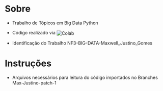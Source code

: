 

# Sobre
- Trabalho de Tópicos em Big Data Python
  
- Código realizado via <img align="center" alt="Colab" src="https://img.shields.io/badge/Colab-F9AB00?style=for-the-badge&logo=googlecolab&color=525252"/>
  
- Identificação do Trabalho NF3-BIG-DATA-Maxwell_Justino_Gomes

# Instruções
- Arquivos necessários para leitura do código importados no Branches  Max-Justino-patch-1
